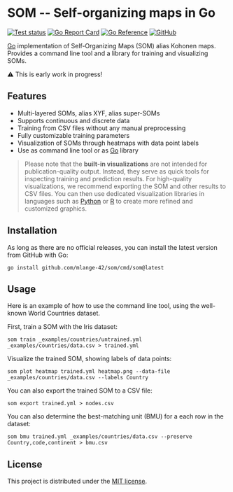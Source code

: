 # SOM -- Self-organizing maps in Go

[![Test status](https://img.shields.io/github/actions/workflow/status/mlange-42/som/tests.yml?branch=main&label=Tests&logo=github)](https://github.com/mlange-42/som/actions/workflows/tests.yml)
[![Go Report Card](https://goreportcard.com/badge/github.com/mlange-42/som)](https://goreportcard.com/report/github.com/mlange-42/som)
[![Go Reference](https://img.shields.io/badge/reference-%23007D9C?logo=go&logoColor=white&labelColor=gray)](https://pkg.go.dev/github.com/mlange-42/som)
[![GitHub](https://img.shields.io/badge/github-repo-blue?logo=github)](https://github.com/mlange-42/som)

[Go](https://go.dev) implementation of Self-Organizing Maps (SOM) alias Kohonen maps.
Provides a command line tool and a library for training and visualizing SOMs.

:warning: This is early work in progress!

## Features

* Multi-layered SOMs, alias XYF, alias super-SOMs
* Supports continuous and discrete data
* Training from CSV files without any manual preprocessing
* Fully customizable training parameters
* Visualization of SOMs through heatmaps with data point labels
* Use as command line tool or as [Go](https://go.dev) library

> Please note that the **built-in visualizations** are not intended for publication-quality output.
> Instead, they serve as quick tools for inspecting training and prediction results.
> For high-quality visualizations, we recommend exporting the SOM and other results to CSV files.
> You can then use dedicated visualization libraries in languages such as
> [Python](https://www.python.org/) or [R](https://www.r-project.org/) to create more refined and customized graphics.

## Installation

As long as there are no official releases, you can install the latest version from GitHub with Go:

```shell
go install github.com/mlange-42/som/cmd/som@latest
```

## Usage

Here is an example of how to use the command line tool, using the well-known World Countries dataset.

First, train a SOM with the Iris dataset:

```shell
som train _examples/countries/untrained.yml _examples/countries/data.csv > trained.yml
```

Visualize the trained SOM, showing labels of data points:

```shell
som plot heatmap trained.yml heatmap.png --data-file _examples/countries/data.csv --labels Country
```

You can also export the trained SOM to a CSV file:

```shell
som export trained.yml > nodes.csv
```

You can also determine the best-matching unit (BMU) for a each row in the dataset:

```shell
som bmu trained.yml _examples/countries/data.csv --preserve Country,code,continent > bmu.csv
```

## License

This project is distributed under the [MIT license](./LICENSE).
